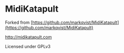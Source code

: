 MidiKatapult
============

Forked from [https://github.com/markqvist/MidiKatapult](https://github.com/markqvist/MidiKatapult)

http://midikatapult.com

Licensed under GPLv3